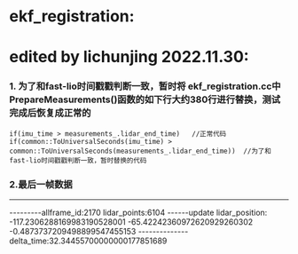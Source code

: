 # ekf_registration:
# edited by lichunjing 2022.11.30:


### 1. 为了和fast-lio时间戳戳判断一致，暂时将 ekf_registration.cc中PrepareMeasurements()函数的如下行大约380行进行替换，测试完成后恢复成正常的
```
if(imu_time > measurements_.lidar_end_time)   //正常代码
if(common::ToUniversalSeconds(imu_time) > common::ToUniversalSeconds(measurements_.lidar_end_time))  //为了和fast-lio时间戳戳判断一致，暂时替换的代码
```

### 2.最后一帧数据
------------------------------------------------------------------------------------------------------------------
---------allframe_id:2170   lidar_points:6104
------update lidar_position: -117.2306288169983190528001  -65.42242360972620929260302 -0.4873737209498899547455153
--------------delta_time:32.34455700000000177851689